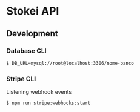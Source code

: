 # Stokei API

## Development

### Database CLI

```bash
$ DB_URL=mysql://root@localhost:3306/nome-banco
```

### Stripe CLI

Listening webhook events

```bash
$ npm run stripe:webhooks:start
```
